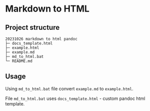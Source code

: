 # Markdown to HTML

## Project structure

```
20231026 markdown to html pandoc
├─ docs_template.html
├─ example.html
├─ example.md
├─ md_to_html.bat
└─ README.md
```

## Usage

Using `md_to_html.bat` file convert `example.md` to `example.html`.

File `md_to_html.bat` uses `docs_template.html` - custom pandoc html template.
